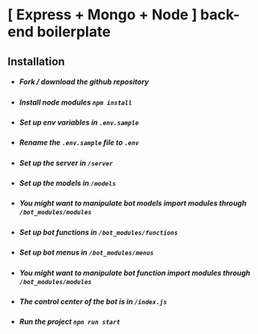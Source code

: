 # [ Express + Mongo + Node ] back-end boilerplate

## Installation

<ul>

##### <li> Fork / download the github repository </li>

##### <li> Install node modules ``npm install`` </li>

##### <li> Set up env variables in ``.env.sample``  </li>

##### <li> Rename the ``.env.sample`` file to ``.env`` </li>

##### <li> Set up the server in ``/server`` </li>

##### <li> Set up the models in ``/models`` </li>

##### <li> You might want to manipulate bot models import modules through ``/bot_modules/modules`` </li>

##### <li> Set up bot functions in ``/bot_modules/functions`` </li>

##### <li> Set up bot menus in ``/bot_modules/menus`` </li>

##### <li> You might want to manipulate bot function import modules through ``/bot_modules/modules`` </li>

##### <li> The control center of the bot is in ``/index.js`` </li>

##### <li> Run the project ``npn run start`` </li>

</ul>
